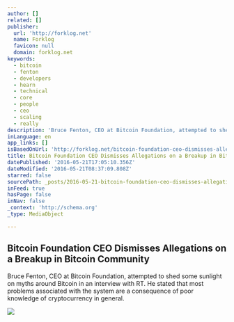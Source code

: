 ```yaml
---
author: []
related: []
publisher:
  url: 'http://forklog.net'
  name: Forklog
  favicon: null
  domain: forklog.net
keywords:
  - bitcoin
  - fenton
  - developers
  - hearn
  - technical
  - core
  - people
  - ceo
  - scaling
  - really
description: 'Bruce Fenton, CEO at Bitcoin Foundation, attempted to shed some sunlight on myths around Bitcoin in an interview with RT. He stated that most problems associated with the system are a consequence of poor knowledge of cryptocurrency in general.'
inLanguage: en
app_links: []
isBasedOnUrl: 'http://forklog.net/bitcoin-foundation-ceo-dismisses-allegations-on-a-breakup-in-bitcoin-community/'
title: Bitcoin Foundation CEO Dismisses Allegations on a Breakup in Bitcoin Community
datePublished: '2016-05-21T17:05:10.356Z'
dateModified: '2016-05-21T08:37:09.808Z'
starred: false
sourcePath: _posts/2016-05-21-bitcoin-foundation-ceo-dismisses-allegations-on-a-breakup-in.md
inFeed: true
hasPage: false
inNav: false
_context: 'http://schema.org'
_type: MediaObject

---
```

<article style=""><h1>Bitcoin Foundation CEO Dismisses Allegations on a Breakup in Bitcoin Community</h1><p>Bruce Fenton, CEO at Bitcoin Foundation, attempted to shed some sunlight on myths around Bitcoin in an interview with RT. He stated that most problems associated with the system are a consequence of poor knowledge of cryptocurrency in general.</p><img src="http://forklog.net/wp-content/uploads/2016/03/bitcoinnews07.png" /></article>